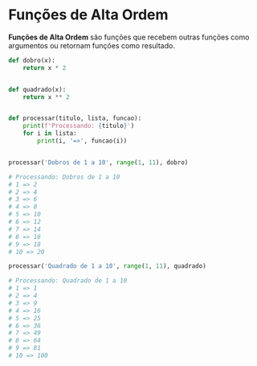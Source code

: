 # Funções de Alta Ordem


**Funções de Alta Ordem** são funções que recebem outras funções como argumentos ou retornam funções como resultado.


````python
def dobro(x):
    return x * 2


def quadrado(x):
    return x ** 2


def processar(titulo, lista, funcao):
    print(f'Processando: {titulo}')
    for i in lista:
        print(i, '=>', funcao(i))


processar('Dobros de 1 a 10', range(1, 11), dobro)

# Processando: Dobros de 1 a 10
# 1 => 2
# 2 => 4
# 3 => 6
# 4 => 8
# 5 => 10
# 6 => 12
# 7 => 14
# 8 => 16
# 9 => 18
# 10 => 20

processar('Quadrado de 1 a 10', range(1, 11), quadrado)

# Processando: Quadrado de 1 a 10
# 1 => 1
# 2 => 4
# 3 => 9
# 4 => 16
# 5 => 25
# 6 => 36
# 7 => 49
# 8 => 64
# 9 => 81
# 10 => 100
````
